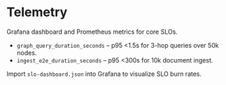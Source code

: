 # Telemetry

Grafana dashboard and Prometheus metrics for core SLOs.

- `graph_query_duration_seconds` – p95 <1.5s for 3-hop queries over 50k nodes.
- `ingest_e2e_duration_seconds` – p95 <300s for 10k document ingest.

Import `slo-dashboard.json` into Grafana to visualize SLO burn rates.
